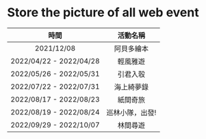 Store the picture of all web event
=======================================
| 時間  | 活動名稱 |
| :-------------: | :-------------: |
| 2021/12/08  | 阿貝多繪本 |
| 2022/04/22 - 2022/04/28 | 輕風雅遊 |
| 2022/05/26 - 2022/05/31 | 引君入彀 |
| 2022/07/22 - 2022/07/31 | 海上綺夢錄 |
| 2022/08/17 - 2022/08/23 | 紙間奇旅 |
| 2022/08/19 - 2022/08/24 | 巡林小隊，出發! |
| 2022/09/29 - 2022/10/07 | 林間尋遊 |
